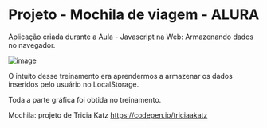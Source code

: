 # Projeto - Mochila de viagem - ALURA

Aplicação criada durante a Aula - Javascript na Web: Armazenando dados no navegador.

<a href="https://fernandomontanari.github.io/mochila-de-viagem-ALURA/">![image](https://user-images.githubusercontent.com/25597840/217891322-9669ca66-2df7-48aa-a33d-36b5c08c1609.png)</a>

O intuíto desse treinamento era aprendermos a armazenar os dados inseridos pelo usuário no LocalStorage.

Toda a parte gráfica foi obtida no treinamento.

Mochila: projeto de Tricia Katz https://codepen.io/triciaakatz
